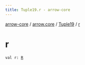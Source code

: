 ```yaml
---
title: Tuple19.r - arrow-core
---
```


[arrow-core](../../index.html) / [arrow.core](../index.html) / [Tuple19](index.html) / [r](./r.html)

# r

`val r: `[`R`](index.html#R)
